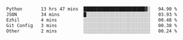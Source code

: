 <!--START_SECTION:waka-->

```txt
Python       13 hrs 47 mins  ███████████████████████▓░   94.90 %
JSON         34 mins         █░░░░░░░░░░░░░░░░░░░░░░░░   03.93 %
Ezhil        4 mins          ░░░░░░░░░░░░░░░░░░░░░░░░░   00.48 %
Git Config   3 mins          ░░░░░░░░░░░░░░░░░░░░░░░░░   00.38 %
Other        2 mins          ░░░░░░░░░░░░░░░░░░░░░░░░░   00.24 %
```

<!--END_SECTION:waka-->
